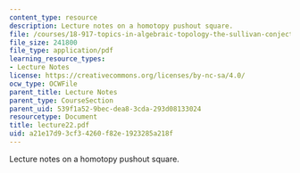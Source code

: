 ```yaml
---
content_type: resource
description: Lecture notes on a homotopy pushout square.
file: /courses/18-917-topics-in-algebraic-topology-the-sullivan-conjecture-fall-2007/a21e17d93cf34260f82e1923285a218f_lecture22.pdf
file_size: 241800
file_type: application/pdf
learning_resource_types:
- Lecture Notes
license: https://creativecommons.org/licenses/by-nc-sa/4.0/
ocw_type: OCWFile
parent_title: Lecture Notes
parent_type: CourseSection
parent_uid: 539f1a52-9bec-dea8-3cda-293d08133024
resourcetype: Document
title: lecture22.pdf
uid: a21e17d9-3cf3-4260-f82e-1923285a218f
---
```

Lecture notes on a homotopy pushout square.